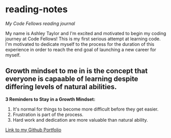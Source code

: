 # reading-notes
*My Code Fellows reading journal*

My name is Ashley Taylor and I'm excited and motivated to begin my coding journey at Code Fellows! This is my first serious attempt at learning code. I'm motivated to dedicate myself to the process for the duration of this experience in order to reach the end goal of launching a new career for myself.

## Growth mindset to me in is the concept that everyone is capaable of learning despite differing levels of natural abilities.

**3 Reminders to Stay in a Growth Mindset:**

1. It's normal for things to become more difficult before they get easier.
2. Frustration is part of the process. 
3. Hard work and dedication are more valuable than natural ability.

[Link to my Github Portfolio](https://github.com/AshleyTaylor0712)
